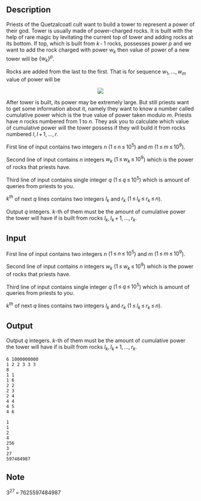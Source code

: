 ## Description

<div><p>Priests of the Quetzalcoatl cult want to build a tower to represent a power of their god. Tower is usually made of power-charged rocks. It is built with the help of rare magic by levitating the current top of tower and adding rocks at its bottom. If top, which is built from <span class="tex-span"><i>k</i> - 1</span> rocks, possesses power <span class="tex-span"><i>p</i></span> and we want to add the rock charged with power <span class="tex-span"><i>w</i><sub class="lower-index"><i>k</i></sub></span> then value of power of a new tower will be <span class="tex-span">{<i>w</i><sub class="lower-index"><i>k</i></sub>}<sup class="upper-index"><i>p</i></sup></span>. </p><p>Rocks are added from the last to the first. That is for sequence <span class="tex-span"><i>w</i><sub class="lower-index">1</sub>, ..., <i>w</i><sub class="lower-index"><i>m</i></sub></span> value of power will be</p><center class="tex-equation"><img align="middle" class="tex-formula" src="file://ALU5gh42.png" style="max-width: 100.0%;max-height: 100.0%;"></center><p>After tower is built, its power may be extremely large. But still priests want to get some information about it, namely they want to know a number called cumulative power which is the true value of power taken modulo <span class="tex-span"><i>m</i></span>. Priests have <span class="tex-span"><i>n</i></span> rocks numbered from <span class="tex-span">1</span> to <span class="tex-span"><i>n</i></span>. They ask you to calculate which value of cumulative power will the tower possess if they will build it from rocks numbered <span class="tex-span"><i>l</i>, <i>l</i> + 1, ..., <i>r</i></span>. </p></div><div class="input-specification"><p>First line of input contains two integers <span class="tex-span"><i>n</i></span> (<span class="tex-span">1 ≤ <i>n</i> ≤ 10<sup class="upper-index">5</sup></span>) and <span class="tex-span"><i>m</i></span> (<span class="tex-span">1 ≤ <i>m</i> ≤ 10<sup class="upper-index">9</sup></span>).</p><p>Second line of input contains <span class="tex-span"><i>n</i></span> integers <span class="tex-span"><i>w</i><sub class="lower-index"><i>k</i></sub></span> (<span class="tex-span">1 ≤ <i>w</i><sub class="lower-index"><i>k</i></sub> ≤ 10<sup class="upper-index">9</sup></span>) which is the power of rocks that priests have.</p><p>Third line of input contains single integer <span class="tex-span"><i>q</i></span> (<span class="tex-span">1 ≤ <i>q</i> ≤ 10<sup class="upper-index">5</sup></span>) which is amount of queries from priests to you.</p><p><span class="tex-span"><i>k</i><sup class="upper-index"><i>th</i></sup></span> of next <span class="tex-span"><i>q</i></span> lines contains two integers <span class="tex-span"><i>l</i><sub class="lower-index"><i>k</i></sub></span> and <span class="tex-span"><i>r</i><sub class="lower-index"><i>k</i></sub></span> (<span class="tex-span">1 ≤ <i>l</i><sub class="lower-index"><i>k</i></sub> ≤ <i>r</i><sub class="lower-index"><i>k</i></sub> ≤ <i>n</i></span>). </p></div><div class="output-specification"><p>Output <span class="tex-span"><i>q</i></span> integers. <span class="tex-span"><i>k</i></span>-th of them must be the amount of cumulative power the tower will have if is built from rocks <span class="tex-span"><i>l</i><sub class="lower-index"><i>k</i></sub>, <i>l</i><sub class="lower-index"><i>k</i></sub> + 1, ..., <i>r</i><sub class="lower-index"><i>k</i></sub></span>.</p></div>

## Input

<p>First line of input contains two integers <span class="tex-span"><i>n</i></span> (<span class="tex-span">1 ≤ <i>n</i> ≤ 10<sup class="upper-index">5</sup></span>) and <span class="tex-span"><i>m</i></span> (<span class="tex-span">1 ≤ <i>m</i> ≤ 10<sup class="upper-index">9</sup></span>).</p><p>Second line of input contains <span class="tex-span"><i>n</i></span> integers <span class="tex-span"><i>w</i><sub class="lower-index"><i>k</i></sub></span> (<span class="tex-span">1 ≤ <i>w</i><sub class="lower-index"><i>k</i></sub> ≤ 10<sup class="upper-index">9</sup></span>) which is the power of rocks that priests have.</p><p>Third line of input contains single integer <span class="tex-span"><i>q</i></span> (<span class="tex-span">1 ≤ <i>q</i> ≤ 10<sup class="upper-index">5</sup></span>) which is amount of queries from priests to you.</p><p><span class="tex-span"><i>k</i><sup class="upper-index"><i>th</i></sup></span> of next <span class="tex-span"><i>q</i></span> lines contains two integers <span class="tex-span"><i>l</i><sub class="lower-index"><i>k</i></sub></span> and <span class="tex-span"><i>r</i><sub class="lower-index"><i>k</i></sub></span> (<span class="tex-span">1 ≤ <i>l</i><sub class="lower-index"><i>k</i></sub> ≤ <i>r</i><sub class="lower-index"><i>k</i></sub> ≤ <i>n</i></span>). </p>

## Output

<p>Output <span class="tex-span"><i>q</i></span> integers. <span class="tex-span"><i>k</i></span>-th of them must be the amount of cumulative power the tower will have if is built from rocks <span class="tex-span"><i>l</i><sub class="lower-index"><i>k</i></sub>, <i>l</i><sub class="lower-index"><i>k</i></sub> + 1, ..., <i>r</i><sub class="lower-index"><i>k</i></sub></span>.</p>





```input1
6 1000000000
1 2 2 3 3 3
8
1 1
1 6
2 2
2 3
2 4
4 4
4 5
4 6

```




```output1
1
1
2
4
256
3
27
597484987

```



## Note

<p><span class="tex-span">3<sup class="upper-index">27</sup> = 7625597484987</span></p>
